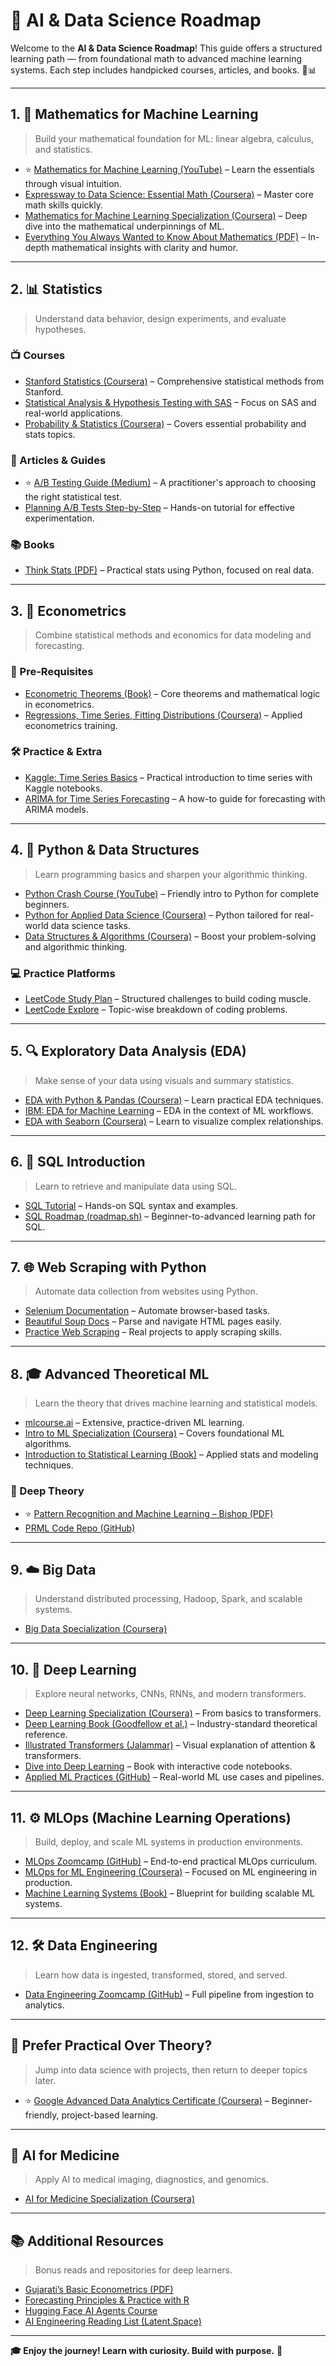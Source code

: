 # 🚀 AI & Data Science Roadmap

Welcome to the **AI & Data Science Roadmap**! This guide offers a structured learning path — from foundational math to advanced machine learning systems. Each step includes handpicked courses, articles, and books. 📘📊

---

## 1. 📐 Mathematics for Machine Learning
> Build your mathematical foundation for ML: linear algebra, calculus, and statistics.

- ⭐️ [Mathematics for Machine Learning (YouTube)](https://www.youtube.com/watch?v=LwCRRUa8yTU) – Learn the essentials through visual intuition.
- [Expressway to Data Science: Essential Math (Coursera)](https://www.coursera.org/specializations/expressway-to-data-science-essential-math) – Master core math skills quickly.
- [Mathematics for Machine Learning Specialization (Coursera)](https://www.coursera.org/specializations/mathematics-machine-learning) – Deep dive into the mathematical underpinnings of ML.
- [Everything You Always Wanted to Know About Mathematics (PDF)](https://www.math.cmu.edu/~jmackey/151_128/bws_book.pdf) – In-depth mathematical insights with clarity and humor.
---

## 2. 📊 Statistics
> Understand data behavior, design experiments, and evaluate hypotheses.

### 📺 Courses
- [Stanford Statistics (Coursera)](https://www.coursera.org/learn/stanford-statistics) – Comprehensive statistical methods from Stanford.
- [Statistical Analysis & Hypothesis Testing with SAS](https://www.coursera.org/learn/statistical-analysis-hypothesis-testing-sas) – Focus on SAS and real-world applications.
- [Probability & Statistics (Coursera)](https://www.coursera.org/learn/probability-statistics) – Covers essential probability and stats topics.

### 📄 Articles & Guides
- ⭐️ [A/B Testing Guide (Medium)](https://vkteam.medium.com/practitioners-guide-to-statistical-tests-ed2d580ef04f#1e3b) – A practitioner's approach to choosing the right statistical test.
- [Planning A/B Tests Step-by-Step](https://towardsdatascience.com/step-by-step-for-planning-an-a-b-test-ef3c93143c0b) – Hands-on tutorial for effective experimentation.

### 📚 Books
- [Think Stats (PDF)](https://greenteapress.com/thinkstats/thinkstats.pdf) – Practical stats using Python, focused on real data.

---

## 3. 📖 Econometrics
> Combine statistical methods and economics for data modeling and forecasting.

### 🧠 Pre-Requisites
- [Econometric Theorems (Book)](https://bookdown.org/ts_robinson1994/10EconometricTheorems/) – Core theorems and mathematical logic in econometrics.
- [Regressions, Time Series, Fitting Distributions (Coursera)](https://www.coursera.org/learn/erasmus-econometrics) – Applied econometrics training.

### 🛠 Practice & Extra
- [Kaggle: Time Series Basics](https://www.kaggle.com/learn/time-series) – Practical introduction to time series with Kaggle notebooks.
- [ARIMA for Time Series Forecasting](https://machinelearningmastery.com/arima-for-time-series-forecasting-with-python/) – A how-to guide for forecasting with ARIMA models.

---

## 4. 🐍 Python & Data Structures
> Learn programming basics and sharpen your algorithmic thinking.

- [Python Crash Course (YouTube)](https://www.youtube.com/watch?v=rfscVS0vtbw) – Friendly intro to Python for complete beginners.
- [Python for Applied Data Science (Coursera)](https://www.coursera.org/learn/python-for-applied-data-science-ai) – Python tailored for real-world data science tasks.
- [Data Structures & Algorithms (Coursera)](https://www.coursera.org/specializations/algorithms) – Boost your problem-solving and algorithmic thinking.

### 💻 Practice Platforms
- [LeetCode Study Plan](https://leetcode.com/studyplan/) – Structured challenges to build coding muscle.
- [LeetCode Explore](https://leetcode.com/explore/learn/) – Topic-wise breakdown of coding problems.

---

## 5. 🔍 Exploratory Data Analysis (EDA)
> Make sense of your data using visuals and summary statistics.

- [EDA with Python & Pandas (Coursera)](https://www.coursera.org/projects/exploratory-data-analysis-python-pandas) – Learn practical EDA techniques.
- [IBM: EDA for Machine Learning](https://www.coursera.org/learn/ibm-exploratory-data-analysis-for-machine-learning) – EDA in the context of ML workflows.
- [EDA with Seaborn (Coursera)](https://www.coursera.org/projects/exploratory-data-analysis-seaborn) – Learn to visualize complex relationships.

---

## 6. 🧮 SQL Introduction
> Learn to retrieve and manipulate data using SQL.

- [SQL Tutorial](https://www.sqltutorial.org/) – Hands-on SQL syntax and examples.
- [SQL Roadmap (roadmap.sh)](https://roadmap.sh/sql) – Beginner-to-advanced learning path for SQL.

---

## 7. 🌐 Web Scraping with Python
> Automate data collection from websites using Python.

- [Selenium Documentation](https://selenium-python.readthedocs.io/index.html) – Automate browser-based tasks.
- [Beautiful Soup Docs](https://tedboy.github.io/bs4_doc/index.html) – Parse and navigate HTML pages easily.
- [Practice Web Scraping](https://www.scrapingcourse.com/ecommerce/) – Real projects to apply scraping skills.

---

## 8. 🎓 Advanced Theoretical ML
> Learn the theory that drives machine learning and statistical models.

- [mlcourse.ai](https://mlcourse.ai/book/index.html) – Extensive, practice-driven ML learning.
- [Intro to ML Specialization (Coursera)](https://www.coursera.org/specializations/machine-learning-introduction) – Covers foundational ML algorithms.
- [Introduction to Statistical Learning (Book)](https://www.statlearning.com/) – Applied stats and modeling techniques.

### 📖 Deep Theory
- ⭐️ [Pattern Recognition and Machine Learning – Bishop (PDF)](https://www.microsoft.com/en-us/research/uploads/prod/2006/01/Bishop-Pattern-Recognition-and-Machine-Learning-2006.pdf)
- [PRML Code Repo (GitHub)](https://github.com/gerdm/prml)

---

## 9. ☁️ Big Data
> Understand distributed processing, Hadoop, Spark, and scalable systems.

- [Big Data Specialization (Coursera)](https://www.coursera.org/specializations/big-data)

---

## 10. 🔬 Deep Learning
> Explore neural networks, CNNs, RNNs, and modern transformers.

- [Deep Learning Specialization (Coursera)](https://www.coursera.org/specializations/deep-learning) – From basics to transformers.
- [Deep Learning Book (Goodfellow et al.)](https://www.deeplearningbook.org/) – Industry-standard theoretical reference.
- [Illustrated Transformers (Jalammar)](https://jalammar.github.io/illustrated-transformer/) – Visual explanation of attention & transformers.
- [Dive into Deep Learning](https://d2l.ai) – Book with interactive code notebooks.
- [Applied ML Practices (GitHub)](https://github.com/eugeneyan/applied-ml) – Real-world ML use cases and pipelines.

---

## 11. ⚙️ MLOps (Machine Learning Operations)
> Build, deploy, and scale ML systems in production environments.

- [MLOps Zoomcamp (GitHub)](https://github.com/DataTalksClub/mlops-zoomcamp) – End-to-end practical MLOps curriculum.
- [MLOps for ML Engineering (Coursera)](https://www.coursera.org/specializations/machine-learning-engineering-for-production-mlops) – Focused on ML engineering in production.
- [Machine Learning Systems (Book)](https://mlsysbook.ai) – Blueprint for building scalable ML systems.

---

## 12. 🛠️ Data Engineering
> Learn how data is ingested, transformed, stored, and served.

- [Data Engineering Zoomcamp (GitHub)](https://github.com/DataTalksClub/data-engineering-zoomcamp) – Full pipeline from ingestion to analytics.

---

## 🧭 Prefer Practical Over Theory?
> Jump into data science with projects, then return to deeper topics later.

- ⭐️ [Google Advanced Data Analytics Certificate (Coursera)](https://www.coursera.org/professional-certificates/google-advanced-data-analytics) – Beginner-friendly, project-based learning.

---

## 🏥 AI for Medicine
> Apply AI to medical imaging, diagnostics, and genomics.

- [AI for Medicine Specialization (Coursera)](https://www.coursera.org/specializations/ai-for-medicine)

---

## 📚 Additional Resources
> Bonus reads and repositories for deep learners.

- [Gujarati’s Basic Econometrics (PDF)](https://www.cbpbu.ac.in/userfiles/file/2020/STUDY_MAT/ECO/1.pdf)
- [Forecasting Principles & Practice with R](https://otexts.com/fpp3/)
- [Hugging Face AI Agents Course](https://huggingface.co/learn/agents-course/unit0/introduction)
- [AI Engineering Reading List (Latent.Space)](https://www.latent.space/p/2025-papers)

---

**🎓 Enjoy the journey! Learn with curiosity. Build with purpose.** 🚀
